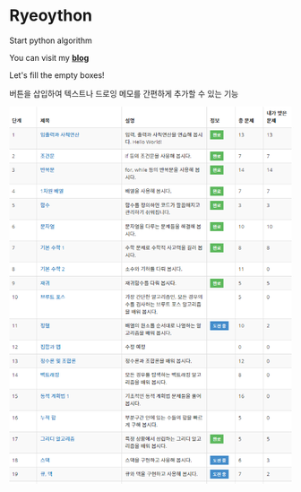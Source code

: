 # Ryeoython
Start python algorithm

You can visit my [**blog**](https://blog.naver.com/ahnrh951019)


Let's fill the empty boxes!

버튼을 삽입하여 텍스트나 드로잉 메모를 간편하게 추가할 수 있는 기능

![image](./img/BOJ.PNG)


